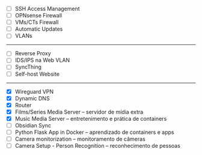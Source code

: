 
- [ ] SSH Access Management
- [ ]  OPNsense Firewall
- [ ] VMs/CTs Firewall
- [ ] Automatic Updates
- [ ] VLANs

---


- [ ] Reverse Proxy
- [ ] IDS/IPS na Web VLAN
- [ ] SyncThing
- [ ] Self-host Website

---


- [x] Wireguard VPN
- [x]  Dynamic DNS
- [x]  Router
- [x] Films/Series Media Server – servidor de mídia extra
- [x] Music Media Server – entretenimento e prática de containers
- [ ] Obsidian Sync
- [ ] Python Flask App in Docker – aprendizado de containers e apps
- [ ] Camera monitorization – monitoramento de câmeras
- [ ] Camera Setup - Person Recognition – reconhecimento de pessoas
